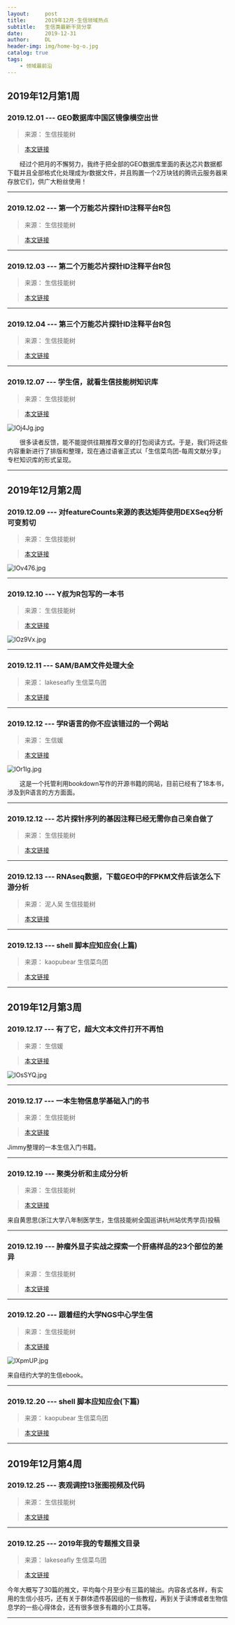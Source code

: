 ```yaml
---
layout:     post
title:      2019年12月-生信领域热点
subtitle:   生信类最新干货分享
date:       2019-12-31
author:     DL
header-img: img/home-bg-o.jpg
catalog: true
tags:
    - 领域最前沿
---
```


## 2019年12月第1周

### 2019.12.01 --- GEO数据库中国区镜像横空出世

>来源： 生信技能树

>[本文链接](https://mp.weixin.qq.com/s/0rXp-n4NvCmwqh4eyGJvQw)

&emsp;&emsp;经过个把月的不懈努力，我终于把全部的GEO数据库里面的表达芯片数据都下载并且全部格式化处理成为r数据文件，并且购置一个2万块钱的腾讯云服务器来存放它们，供广大粉丝使用！

---

### 2019.12.02 --- 第一个万能芯片探针ID注释平台R包

>来源： 生信技能树

>[本文链接](https://mp.weixin.qq.com/s/CzV9zv0AbhhfTalVomTGCw)

---

### 2019.12.03 --- 第二个万能芯片探针ID注释平台R包

>来源： 生信技能树

>[本文链接](https://mp.weixin.qq.com/s/B_e8TbOim5jBKYLxvdZM3w)

---

### 2019.12.04 --- 第三个万能芯片探针ID注释平台R包

>来源： 生信技能树

>[本文链接](https://mp.weixin.qq.com/s/JsKux07iRKdiMLnbCWhuLg)

---

### 2019.12.07 --- 学生信，就看生信技能树知识库

>来源： 生信技能树

>[本文链接](https://mp.weixin.qq.com/s/plrAq13rcysV19lxa5AdSg)

![lOj4Jg.jpg](https://s2.ax1x.com/2020/01/15/lOj4Jg.jpg)

&emsp;&emsp;很多读者反馈，能不能提供往期推荐文章的打包阅读方式。于是，我们将这些内容重新进行了排版和整理，现在通过语雀正式以「生信菜鸟团-每周文献分享」专栏知识库的形式呈现。

---


## 2019年12月第2周

### 2019.12.09 --- 对featureCounts来源的表达矩阵使用DEXSeq分析可变剪切

>来源： 生信技能树

>[本文链接](https://mp.weixin.qq.com/s/i39S9o2_pIT2rWtLYYZZWA)

![lOv476.jpg](https://s2.ax1x.com/2020/01/15/lOv476.jpg)

---

### 2019.12.10 --- Y叔为R包写的一本书

>来源： 生信技能树

>[本文链接](https://mp.weixin.qq.com/s/MnoT1zL8r0nr2ayBsBZgsQ)

![lOz9Vx.jpg](https://s2.ax1x.com/2020/01/15/lOz9Vx.jpg)

---

### 2019.12.11 --- SAM/BAM文件处理大全

>来源： lakeseafly  生信菜鸟团

>[本文链接](https://mp.weixin.qq.com/s/tQiWs-9VV3YsOf5VF1i3PQ)

---

### 2019.12.12 --- 学R语言的你不应该错过的一个网站

>来源： 生信媛

>[本文链接](https://mp.weixin.qq.com/s/SnvBzJZ-pJyqmWf4QjJthA)

![lOr1Ig.jpg](https://s2.ax1x.com/2020/01/15/lOr1Ig.jpg)

&emsp;&emsp;这是一个托管利用bookdown写作的开源书籍的网站，目前已经有了18本书，涉及到R语言的方方面面。

---

### 2019.12.12 --- 芯片探针序列的基因注释已经无需你自己亲自做了

>来源： 生信技能树

>[本文链接](https://mp.weixin.qq.com/s/cTVz8udfhjd7ipJVnWy2LQ)

---

### 2019.12.13 --- RNAseq数据，下载GEO中的FPKM文件后该怎么下游分析

>来源： 泥人吴  生信技能树

>[本文链接](https://mp.weixin.qq.com/s/_DtkxSfLGQHcRju66J4yTQ)

---

### 2019.12.13 --- shell 脚本应知应会(上篇)

>来源： kaopubear  生信菜鸟团

>[本文链接](https://mp.weixin.qq.com/s/EYHdUCwKnYqez9DNg-1INQ)

---

## 2019年12月第3周

### 2019.12.17 --- 有了它，超大文本文件打开不再怕

>来源： 生信媛

>[本文链接](https://mp.weixin.qq.com/s/_mEjSylCBaKFbROyRE2mZw)

![lOsSYQ.jpg](https://s2.ax1x.com/2020/01/15/lOsSYQ.jpg)

---

### 2019.12.17 --- 一本生物信息学基础入门的书

>来源： 生信技能树

>[本文链接](https://mp.weixin.qq.com/s/PY_4bkDZNvi-bpcbcM4CgA)

Jimmy整理的一本生信入门书籍。

---

### 2019.12.19 --- 聚类分析和主成分分析

>来源： 生信技能树

>[本文链接](https://mp.weixin.qq.com/s/twhQtHmq8LkA2vu93jgJyg)

来自黄思思(浙江大学八年制医学生，生信技能树全国巡讲杭州站优秀学员)投稿

---

### 2019.12.19 --- 肿瘤外显子实战之探索一个肝癌样品的23个部位的差异

>来源： 生信技能树

>[本文链接](https://mp.weixin.qq.com/s/IeAcyE5tItUVID52aH0Vig)

---

### 2019.12.20 --- 跟着纽约大学NGS中心学生信

>来源： 生信技能树

>[本文链接](https://mp.weixin.qq.com/s/hLz_cUbHDwVkbDBveb2E2w)

![lXpmUP.jpg](https://s2.ax1x.com/2020/01/15/lXpmUP.jpg)

来自纽约大学的生信ebook。

---

### 2019.12.20 --- shell 脚本应知应会(下篇)

>来源： kaopubear  生信菜鸟团

>[本文链接](https://mp.weixin.qq.com/s/yrIWUHWqGscWiXKgqp0_pw)

---

## 2019年12月第4周

### 2019.12.25 --- 表观调控13张图视频及代码

>来源： 生信技能树

>[本文链接](https://mp.weixin.qq.com/s/3foDJXPIG88oWWSzzwk8AA)

---

### 2019.12.25 --- 2019年我的专题推文目录

>来源： lakeseafly  生信菜鸟团

>[本文链接](https://mp.weixin.qq.com/s/NSYw_Oy3xEIZKfCiMgUVRw)

今年大概写了30篇的推文，平均每个月至少有三篇的输出。内容各式各样，有实用的生信小技巧，还有关于群体遗传基因组的一些教程，再到关于读博或者生物信息学的一些心得体会，还有很多很多有趣的小工具等。

---
